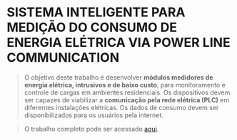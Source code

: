 # SISTEMA INTELIGENTE PARA MEDIÇÃO DO CONSUMO DE ENERGIA ELÉTRICA VIA POWER LINE COMMUNICATION

> O objetivo deste trabalho é desenvolver **módulos medidores de energia elétrica, intrusivos e de baixo custo**, para monitoramento e controle de cargas em
ambientes residenciais. Os dispositivos devem ser capazes de viabilizar a **comunicação pela rede elétrica (PLC)** em diferentes instalações elétricas. Os dados de consumo devem ser disponibilizados para os usuários pela internet.

> O trabalho completo pode ser acessado [aqui](http://repositorio.unicamp.br/jspui/bitstream/REPOSIP/332687/1/Santos_AdelsonDuarteDos_M.pdf).
